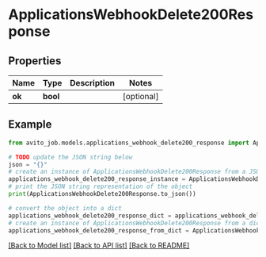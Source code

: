 # ApplicationsWebhookDelete200Response


## Properties

Name | Type | Description | Notes
------------ | ------------- | ------------- | -------------
**ok** | **bool** |  | [optional] 

## Example

```python
from avito_job.models.applications_webhook_delete200_response import ApplicationsWebhookDelete200Response

# TODO update the JSON string below
json = "{}"
# create an instance of ApplicationsWebhookDelete200Response from a JSON string
applications_webhook_delete200_response_instance = ApplicationsWebhookDelete200Response.from_json(json)
# print the JSON string representation of the object
print(ApplicationsWebhookDelete200Response.to_json())

# convert the object into a dict
applications_webhook_delete200_response_dict = applications_webhook_delete200_response_instance.to_dict()
# create an instance of ApplicationsWebhookDelete200Response from a dict
applications_webhook_delete200_response_from_dict = ApplicationsWebhookDelete200Response.from_dict(applications_webhook_delete200_response_dict)
```
[[Back to Model list]](../README.md#documentation-for-models) [[Back to API list]](../README.md#documentation-for-api-endpoints) [[Back to README]](../README.md)


